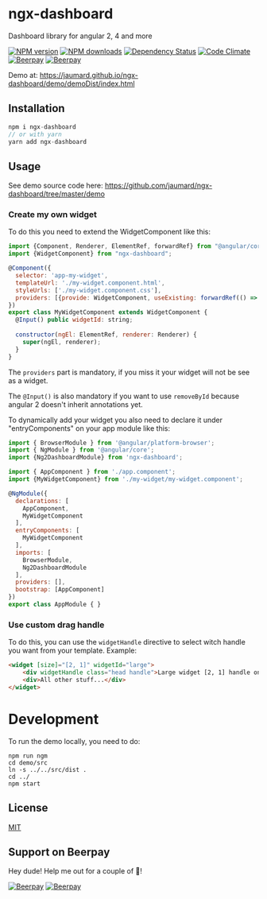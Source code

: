 # ngx-dashboard
Dashboard library for angular 2, 4 and more

[![NPM version][npm-image]][npm-url]
[![NPM downloads][npm-download]][npm-url]
[![Dependency Status][daviddm-image]][daviddm-url]
[![Code Climate][codeclimate-image]][codeclimate-url]
[![Beerpay](https://beerpay.io/jaumard/ngx-dashboard/badge.svg?style=flat)](https://beerpay.io/jaumard/ngx-dashboard)
[![Beerpay](https://beerpay.io/jaumard/ngx-dashboard/make-wish.svg?style=flat)](https://beerpay.io/jaumard/ngx-dashboard)

Demo at: https://jaumard.github.io/ngx-dashboard/demo/demoDist/index.html

## Installation 

```js
npm i ngx-dashboard
// or with yarn 
yarn add ngx-dashboard
```

## Usage 

See demo source code here: https://github.com/jaumard/ngx-dashboard/tree/master/demo

### Create my own widget
To do this you need to extend the WidgetComponent like this: 

```js
import {Component, Renderer, ElementRef, forwardRef} from "@angular/core";
import {WidgetComponent} from "ngx-dashboard";

@Component({
  selector: 'app-my-widget',
  templateUrl: './my-widget.component.html',
  styleUrls: ['./my-widget.component.css'],
  providers: [{provide: WidgetComponent, useExisting: forwardRef(() => MyWidgetComponent) }]
})
export class MyWidgetComponent extends WidgetComponent {
  @Input() public widgetId: string;
  
  constructor(ngEl: ElementRef, renderer: Renderer) {
    super(ngEl, renderer);
  }
}

```

The `providers` part is mandatory, if you miss it your widget will not be see as a widget.

The `@Input()` is also mandatory if you want to use `removeById` because angular 2 doesn't inherit annotations yet.

To dynamically add your widget you also need to declare it under "entryComponents" on your app module like this: 

```js
import { BrowserModule } from '@angular/platform-browser';
import { NgModule } from '@angular/core';
import {Ng2DashboardModule} from 'ngx-dashboard';

import { AppComponent } from './app.component';
import {MyWidgetComponent} from './my-widget/my-widget.component';

@NgModule({
  declarations: [
    AppComponent,
    MyWidgetComponent
  ],
  entryComponents: [
    MyWidgetComponent
  ],
  imports: [
    BrowserModule,
    Ng2DashboardModule
  ],
  providers: [],
  bootstrap: [AppComponent]
})
export class AppModule { }

```

### Use custom drag handle

To do this, you can use the `widgetHandle` directive to select witch handle you want from your template. Example:
  
```html
<widget [size]="[2, 1]" widgetId="large">
    <div widgetHandle class="head handle">Large widget [2, 1] handle only on this text</div>
    <div>All other stuff...</div>
</widget>
```

# Development
To run the demo locally, you need to do: 

```
npm run ngm
cd demo/src
ln -s ../../src/dist .
cd ../
npm start
```

## License
[MIT](https://github.com/jaumard/trailpack-passport/blob/master/LICENSE)

## Support on Beerpay
Hey dude! Help me out for a couple of :beers:!

[![Beerpay](https://beerpay.io/jaumard/ngx-dashboard/badge.svg?style=beer-square)](https://beerpay.io/jaumard/ngx-dashboard)  [![Beerpay](https://beerpay.io/jaumard/ngx-dashboard/make-wish.svg?style=flat-square)](https://beerpay.io/jaumard/ngx-dashboard?focus=wish)

[npm-image]: https://img.shields.io/npm/v/ngx-dashboard.svg?style=flat-square
[npm-url]: https://npmjs.org/package/ngx-dashboard
[npm-download]: https://img.shields.io/npm/dt/ngx-dashboard.svg
[daviddm-image]: https://david-dm.org/jaumard/ngx-dashboard/status.svg
[daviddm-url]: https://david-dm.org/jaumard/ngx-dashboard
[codeclimate-image]: https://img.shields.io/codeclimate/github/jaumard/ngx-dashboard.svg?style=flat-square
[codeclimate-url]: https://codeclimate.com/github/jaumard/ngx-dashboard

